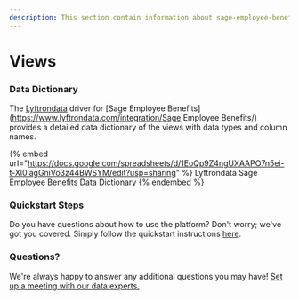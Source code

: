 ```yaml
---
description: This section contain information about sage-employee-benefits connector views information
---
```


# Views

### Data Dictionary

The [Lyftrondata](https://www.lyftrondata.com/) driver for [Sage Employee Benefits](https://www.lyftrondata.com/integration/Sage Employee Benefits/)[ ](https://www.lyftrondata.com/integration/sage-employee-benefits/)provides a detailed data dictionary of the views with data types and column names.

{% embed url="https://docs.google.com/spreadsheets/d/1EoQp9Z4ngUXAAPO7n5ei-t-Xl0iagGniVo3z44BWSYM/edit?usp=sharing" %}
Lyftrondata Sage Employee Benefits Data Dictionary
{% endembed %}

### Quickstart Steps

Do you have questions about how to use the platform? Don't worry; we've got you covered. Simply follow the quickstart instructions [here](../../../../quickstart-steps.md).

### Questions? <a href="#questions" id="questions"></a>

We're always happy to answer any additional questions you may have! [Set up a meeting with our data experts.](https://www.lyftrondata.com/book-a-meeting/)



